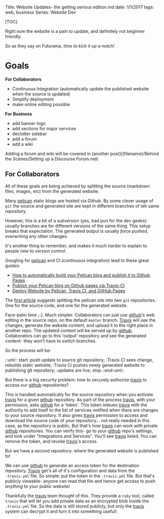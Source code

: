 Title:	Website Updates- the getting serious edition.md
date:	1/1/2017
tags:	web, business
Series:	Website Dev

[TOC]


Right now the website is a pain to update, and definitely not beginner friendly.

So as they say on Futurama, *time to kick it up a notch*!

# Goals #
**For Collaborators**

* Continuous Integration (automatically update the published website when the source is updated)
* Simplify deployment
* make online editing possible

**For Business**

* add banner logo
* add sections for major services
* declutter sidebar
* add a forum
* add a wiki

Adding a forum and wiki will be covered in [another post]({filename}/Behind the Scenes/Setting up a Discourse Forum.md)

## For Collaborators ##

All of these goals are being achieved by splitting the source (markdown files, images, etc) from the generated website.

Many [pelican] static blogs are hosted via Github. By some clever usage of `git` the source and generated site are kept in different branches of teh same repository. 

However, this is a bit of a *subversion* (yes, bad pun for the dev geeks): usually branches are for different versions of the same thing. This setup breaks that expectation. The generated output is usually *force pushed*, overwriting any other changes.

It's another thing to remember, and makes it much harder to explain to people new to version control. 

Googling for [pelican] and CI (continuous integration) lead to these great guides:

* [How to automatically build your Pelican blog and publish it to Github Pages][zonca]
* [Publish your Pelican blog on Github pages via Travis-CI][leplatre]
* [Deploy Website by Pelican, Travis CI, and GitHub Pages][siongui]

The [first article][zonca] suggests splitting the pelican site into *two* `git` repositories. One for the source code, and one for the generated website.

Face-palm time ;-). Much simpler. Collaborators can just use [github]'s web editing in the source repo, on the default `master` branch. [Travis] will see the changes, generate the website content, and upload it to the right place in another repo. The updated content will be served up by [github]. Collaborators can go to this 'output' repository and see the generated content- they won't have to switch branches.

So the process will be:

::uml::
start
:push update to source git repository;
:Travis CI sees change, rebuilds static website;
:Travis CI pushes newly generated website to publishing git repository;
:updates are live;
stop
::end-uml::

But there is a big security problem: how to securely authorize [travis] to access our [github] repositories?

This is handled automatically for the source repository when you activate [travis] for a given [github] repository. As part of the process [travis], with your permission, asks [github] for a 'token'. This token imbues [travis] with the authority to add itself to the list of services notified when there are changes to your source repository. It also gives [travis] permission to access and download the source code of your repository... not really needed in this case, as the repository is public. But that's how [travis] can work with private [github] repositories. You can verify this- go to your [github] repo's settings, and look under "Integrations and Services". You'll see [travis] listed. You can remove the token, and revoke [travis]'s access.

But we have a second repository: where the generated website is published to!

We can use [github] to generate an access token for the destination repository. [Travis] get's all of it's configuration and data from the `.travis.yml` file. So simple: put the token in the `.travis.yml` file. But that's publicly viewable- anyone can read that file and hence get access to push *anything* to your public website!

Thankfully the [travis] team thought of this. They provide a `ruby` tool, called `travis` that will let you add private data as an encrypted blob inside the `.travis.yml` file. So the data is still stored publicly, but only the [travis] system can decrypt it and turn it into something useful!



[pelican]: https://github.com/getpelican/pelican
[github]: https://github.com
[travis]: https://travis-ci.org
[zonca]: https://zonca.github.io/2013/09/automatically-build-pelican-and-publish-to-github-pages.html
[leplatre]: http://blog.mathieu-leplatre.info/publish-your-pelican-blog-on-github-pages-via-travis-ci.html
[siongui]: https://siongui.github.io/2016/01/05/deploy-website-by-pelican-travis-ci-github-pages/